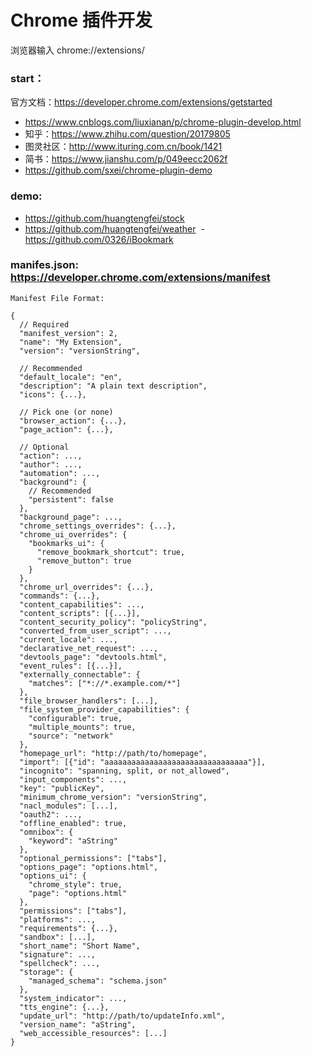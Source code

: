 # Chrome 插件开发

浏览器输入 chrome://extensions/

### start：

官方文档：https://developer.chrome.com/extensions/getstarted

* https://www.cnblogs.com/liuxianan/p/chrome-plugin-develop.html
* 知乎：https://www.zhihu.com/question/20179805
* 图灵社区：http://www.ituring.com.cn/book/1421
* 简书：https://www.jianshu.com/p/049eecc2062f
* https://github.com/sxei/chrome-plugin-demo


### demo:
  - https://github.com/huangtengfei/stock
  - https://github.com/huangtengfei/weather
  - https://github.com/0326/iBookmark



### manifes.json: https://developer.chrome.com/extensions/manifest

```
Manifest File Format:

{
  // Required
  "manifest_version": 2,
  "name": "My Extension",
  "version": "versionString",

  // Recommended
  "default_locale": "en",
  "description": "A plain text description",
  "icons": {...},

  // Pick one (or none)
  "browser_action": {...},
  "page_action": {...},

  // Optional
  "action": ...,
  "author": ...,
  "automation": ...,
  "background": {
    // Recommended
    "persistent": false
  },
  "background_page": ...,
  "chrome_settings_overrides": {...},
  "chrome_ui_overrides": {
    "bookmarks_ui": {
      "remove_bookmark_shortcut": true,
      "remove_button": true
    }
  },
  "chrome_url_overrides": {...},
  "commands": {...},
  "content_capabilities": ...,
  "content_scripts": [{...}],
  "content_security_policy": "policyString",
  "converted_from_user_script": ...,
  "current_locale": ...,
  "declarative_net_request": ...,
  "devtools_page": "devtools.html",
  "event_rules": [{...}],
  "externally_connectable": {
    "matches": ["*://*.example.com/*"]
  },
  "file_browser_handlers": [...],
  "file_system_provider_capabilities": {
    "configurable": true,
    "multiple_mounts": true,
    "source": "network"
  },
  "homepage_url": "http://path/to/homepage",
  "import": [{"id": "aaaaaaaaaaaaaaaaaaaaaaaaaaaaaaaa"}],
  "incognito": "spanning, split, or not_allowed",
  "input_components": ...,
  "key": "publicKey",
  "minimum_chrome_version": "versionString",
  "nacl_modules": [...],
  "oauth2": ...,
  "offline_enabled": true,
  "omnibox": {
    "keyword": "aString"
  },
  "optional_permissions": ["tabs"],
  "options_page": "options.html",
  "options_ui": {
    "chrome_style": true,
    "page": "options.html"
  },
  "permissions": ["tabs"],
  "platforms": ...,
  "requirements": {...},
  "sandbox": [...],
  "short_name": "Short Name",
  "signature": ...,
  "spellcheck": ...,
  "storage": {
    "managed_schema": "schema.json"
  },
  "system_indicator": ...,
  "tts_engine": {...},
  "update_url": "http://path/to/updateInfo.xml",
  "version_name": "aString",
  "web_accessible_resources": [...]
}
```
